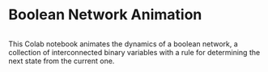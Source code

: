 # Boolean Network Animation

<a href="https://colab.research.google.com/github/brayvid/boolean-network/blob/main/random_boolean_network.ipynb" rel="Open in Colab"><img src="https://colab.research.google.com/assets/colab-badge.svg" alt="" /></a>

This Colab notebook animates the dynamics of a boolean network, a collection of interconnected binary variables with a rule for determining the next state from the current one.
